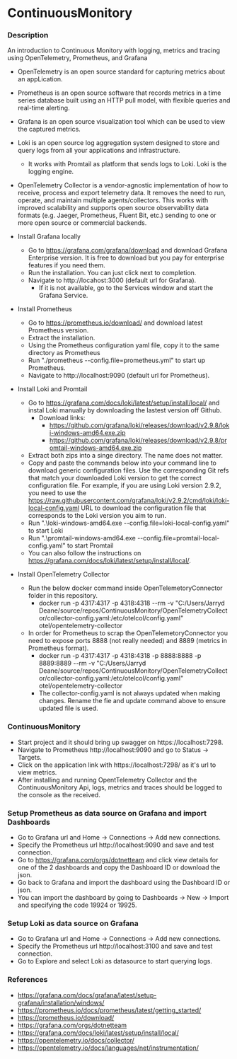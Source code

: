 # ContinuousMonitory

### Description

An introduction to Continuous Monitory with logging, metrics and tracing using OpenTelemetry, Prometheus, and Grafana

* OpenTelemetry is an open source standard for capturing metrics about an appLication.
* Prometheus is an open source software that records metrics in a time series database built using an HTTP pull model, with flexible queries and real-time alerting.
* Grafana is an open source visualization tool which can be used to view the captured metrics.
* Loki is an open source log aggregation system designed to store and query logs from all your applications and infrastructure.
    * It works with Promtail as platform that sends logs to Loki. Loki is the logging engine.
* OpenTelemetry Collector is a vendor-agnostic implementation of how to receive, process and export telemetry data. 
It removes the need to run, operate, and maintain multiple agents/collectors. This works with improved scalability and 
supports open source observability data formats (e.g. Jaeger, Prometheus, Fluent Bit, etc.) sending to one or more open source or commercial backends.

* Install Grafana locally
    * Go to https://grafana.com/grafana/download and download Grafana Enterprise version. 
    It is free to download but you pay for enterprise features if you need them.
    * Run the installation. You can just click next to completion.
    * Navigate to http://locahost:3000 (default url for Grafana).
        * If it is not available, go to the Services window and start the Grafana Service.

* Install Prometheus
    * Go to https://prometheus.io/download/ and download latest Prometheus version.
    * Extract the installation.
    * Using the Prometheus configuration yaml file, copy it to the same directory as Prometheus
    * Run "./prometheus --config.file=prometheus.yml" to start up Prometheus.
    * Navigate to http://localhost:9090 (default url for Prometheus).

* Install Loki and Promtail
    * Go to https://grafana.com/docs/loki/latest/setup/install/local/ and instal Loki manually by downloading the lastest version off Github.
        * Download links: 
            * https://github.com/grafana/loki/releases/download/v2.9.8/loki-windows-amd64.exe.zip
            * https://github.com/grafana/loki/releases/download/v2.9.8/promtail-windows-amd64.exe.zip
    * Extract both zips into a singe directory. The name does not matter.
    * Copy and paste the commands below into your command line to download generic configuration files. Use the corresponding Git refs that match 
    your downloaded Loki version to get the correct configuration file. For example, if you are using Loki version 2.9.2, you need to use the 
    https://raw.githubusercontent.com/grafana/loki/v2.9.2/cmd/loki/loki-local-config.yaml URL to download the configuration file that corresponds 
    to the Loki version you aim to run.
    * Run ".\loki-windows-amd64.exe --config.file=loki-local-config.yaml" to start Loki
    * Run ".\promtail-windows-amd64.exe --config.file=promtail-local-config.yaml" to start Promtail
    * You can also follow the instructions on https://grafana.com/docs/loki/latest/setup/install/local/.

* Install OpenTelemetry Collector
    * Run the below docker command inside OpenTelemetoryConnector folder in this repository.
        * docker run -p 4317:4317 -p 4318:4318 --rm -v "C:/Users/Jarryd Deane/source/repos/ContinuousMonitory/OpenTelemetryCollector/collector-config.yaml:/etc/otelcol/config.yaml" otel/opentelemetry-collector
    * In order for Prometheus to scrap the OpenTelemetoryConnector you need to expose ports 8888 (not really needed) and 8889 (metrics in Prometheus format).
        * docker run -p 4317:4317 -p 4318:4318 -p 8888:8888 -p 8889:8889 --rm -v "C:/Users/Jarryd Deane/source/repos/ContinuousMonitory/OpenTelemetryCollector/collector-config.yaml:/etc/otelcol/config.yaml" otel/opentelemetry-collector
        * The collector-config.yaml is not always updated when making changes. Rename the fie and update command above to ensure updated file is used. 

### ContinuousMonitory

* Start project and it should bring up swagger on https://localhost:7298.
* Navigate to Prometheus http://localhost:9090 and go to Status -> Targets.
* Click on the application link with https://localhost:7298/ as it's url to view metrics.
* After installing and running OpentTelemetry Collector and the ContinuousMonitory Api, logs, metrics and traces should be logged to the console
as the received. 

### Setup Prometheus as data source on Grafana and import Dashboards

* Go to Grafana url and Home -> Connections -> Add new connections.
* Specify the Prometheus url http://localhost:9090 and save and test connection.
* Go to https://grafana.com/orgs/dotnetteam and click view details for one of the 2 dashboards
and copy the Dashboard ID or download the json. 
* Go back to Grafana and import the dashboard using the Dashboard ID or json.
* You can import the dashboard by going to Dashboards -> New -> Import and specifying the code 19924 or 19925.

### Setup Loki as data source on Grafana

* Go to Grafana url and Home -> Connections -> Add new connections.
* Specify the Prometheus url http://localhost:3100 and save and test connection.
* Go to Explore and select Loki as datasource to start querying logs.

### References
* https://grafana.com/docs/grafana/latest/setup-grafana/installation/windows/
* https://prometheus.io/docs/prometheus/latest/getting_started/
* https://prometheus.io/download/
* https://grafana.com/orgs/dotnetteam
* https://grafana.com/docs/loki/latest/setup/install/local/
* https://opentelemetry.io/docs/collector/
* https://opentelemetry.io/docs/languages/net/instrumentation/
